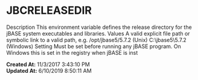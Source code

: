# JBCRELEASEDIR

Description This environment variable defines the release directory for the jBASE system executables and libraries. Values A valid explicit file path or symbolic link to a valid path, e.g. /opt/jbase5/5.7.2 (Unix) C:\jbase5\5.7.2 (Windows) Setting Must be set before running any jBASE program. On Windows this is set in the registry when jBASE is inst  

**Created At:** 11/3/2017 3:43:10 PM  
**Updated At:** 6/10/2019 8:50:11 AM  

